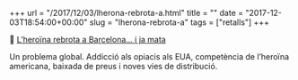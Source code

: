 +++
url = "/2017/12/03/lherona-rebrota-a.html"
title = ""
date = "2017-12-03T18:54:00+00:00"
slug = "lherona-rebrota-a"
tags = ["retalls"]
+++

📎 [L’heroïna rebrota a Barcelona… i ja mata](https://www.vilaweb.cat/noticies/lheroina-rebrota-a-barcelona-i-ja-mata/)

Un problema global. Addicció als opiacis als EUA, competència de l’heroïna americana, baixada de preus i noves vies de distribució.

